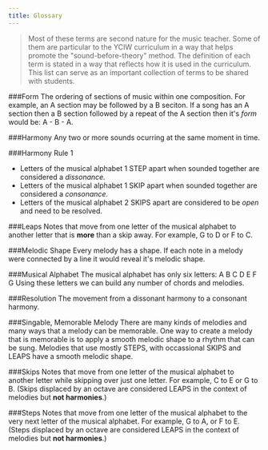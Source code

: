 ```yaml
---
title: Glossary
---
```


>Most of these terms are second nature for the music teacher. Some of them are particular to the YCIW curriculum in a way that helps promote the "sound-before-theory" method. The definition of each term is stated in a way that reflects how it is used in the curriculum. This list can serve as an important collection of terms to be shared with students. 


###Form
The ordering of sections of music within one composition. For example, an A section may be followed by a B seciton. If a song has an A section then a B section followed by a repeat of the A section then it's *form* would be: A - B - A.


###Harmony
Any two or more sounds ocurring at the same moment in time. 

###Harmony Rule 1
* Letters of the musical alphabet 1 STEP apart when sounded together are considered a *dissonance.*
* Letters of the musical alphabet 1 SKIP apart when sounded together are considered a *consonance.*
* Letters of the musical alphabet 2 SKIPS apart are considered to be *open* and need to be resolved. 



###Leaps
Notes that move from one letter of the musical alphabet to another letter that is **more** than a skip away. For example, G to D or F to C. 


###Melodic Shape
Every melody has a shape. If each note in a melody were connected by a line it would reveal it's melodic shape. 

###Musical Alphabet
The musical alphabet has only six letters: A B C D E F G  Using these letters we can build any number of chords and melodies.


###Resolution
The movement from a dissonant harmony to a consonant harmony. 


###Singable, Memorable Melody
There are many kinds of melodies and many ways that a melody can be memorable. One way to create a melody that is memorable is to apply a smooth melodic shape to a rhythm that can be sung. Melodies that use mostly STEPS, with occassional SKIPS and LEAPS have a smooth melodic shape. 


###Skips
Notes that move from one letter of the musical alphabet to another letter while skipping over just one letter. For example, C to E or G to B. (Skips displaced by an octave are considered LEAPS in the context of melodies but **not harmonies**.)


###Steps
Notes that move from one letter of the musical alphabet to the very next letter of the musical alphabet. For example, G to A, or F to E.  (Steps displaced by an octave are considered LEAPS in the context of melodies but **not harmonies**.)




